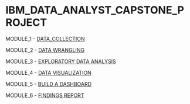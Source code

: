 # IBM_DATA_ANALYST_CAPSTONE_PROJECT
 MODULE_1 - [DATA_COLLECTION](https://github.com/Safrin03/IBM_DA_Capstone_Project/tree/cb1759ac10f408c5a69b791379554d641db25bf8/Module%201%20-%20Data%20Collection) 
 
 MODULE_2 - [DATA WRANGLING](https://github.com/Safrin03/IBM_DA_Capstone_Project/tree/74c22db9192d2cc5e72056c1433dd93c37d7dff3/Module%202%20-%20Data%20Wrangling) 
 
 MODULE_3 - [EXPLORATORY DATA ANALYSIS](https://github.com/Safrin03/IBM_DA_Capstone_Project/tree/a7d04ce3b71b1cb7e03c1a2fde6d6cc087ffd8d7/Module%203%20-%20Exploratory%20Data%20Analysis)
 
 MODULE_4 - [DATA VISUALIZATION](https://github.com/Safrin03/IBM_DA_Capstone_Project/tree/86f474a6c0d757e54c7c49e1f1121c9503ca7fe6/Module%204%20-%20Data%20Visualization)
 
 MODULE_5 - [BUILD A DASHBOARD](https://github.com/Safrin03/IBM_DA_Capstone_Project/tree/be9e13ea47296ab52b79bb60f334e077c540245e/Module%205%20-%20Build%20a%20Dashboard)
 
 MODULE_6 - [FINDINGS REPORT](https://github.com/Safrin03/IBM_DA_Capstone_Project/tree/df636588a8f8dbdd7f94c6c8fef3041c1dbe9a74/Module%206%20-%20Findings%20Report) 
